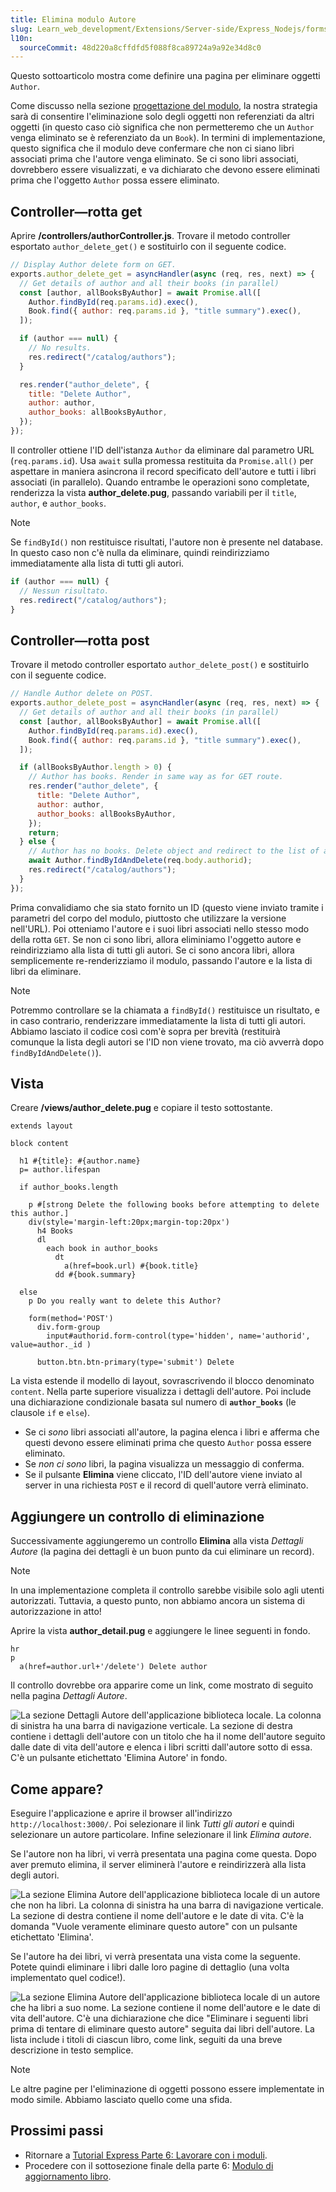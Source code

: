 ```yaml
---
title: Elimina modulo Autore
slug: Learn_web_development/Extensions/Server-side/Express_Nodejs/forms/Delete_author_form
l10n:
  sourceCommit: 48d220a8cffdfd5f088f8ca89724a9a92e34d8c0
---
```


Questo sottoarticolo mostra come definire una pagina per eliminare oggetti `Author`.

Come discusso nella sezione [progettazione del modulo](/it/docs/Learn_web_development/Extensions/Server-side/Express_Nodejs/forms#form_design), la nostra strategia sarà di consentire l'eliminazione solo degli oggetti non referenziati da altri oggetti (in questo caso ciò significa che non permetteremo che un `Author` venga eliminato se è referenziato da un `Book`). In termini di implementazione, questo significa che il modulo deve confermare che non ci siano libri associati prima che l'autore venga eliminato. Se ci sono libri associati, dovrebbero essere visualizzati, e va dichiarato che devono essere eliminati prima che l'oggetto `Author` possa essere eliminato.

## Controller—rotta get

Aprire **/controllers/authorController.js**. Trovare il metodo controller esportato `author_delete_get()` e sostituirlo con il seguente codice.

```js
// Display Author delete form on GET.
exports.author_delete_get = asyncHandler(async (req, res, next) => {
  // Get details of author and all their books (in parallel)
  const [author, allBooksByAuthor] = await Promise.all([
    Author.findById(req.params.id).exec(),
    Book.find({ author: req.params.id }, "title summary").exec(),
  ]);

  if (author === null) {
    // No results.
    res.redirect("/catalog/authors");
  }

  res.render("author_delete", {
    title: "Delete Author",
    author: author,
    author_books: allBooksByAuthor,
  });
});
```

Il controller ottiene l'ID dell'istanza `Author` da eliminare dal parametro URL (`req.params.id`). Usa `await` sulla promessa restituita da `Promise.all()` per aspettare in maniera asincrona il record specificato dell'autore e tutti i libri associati (in parallelo). Quando entrambe le operazioni sono completate, renderizza la vista **author_delete.pug**, passando variabili per il `title`, `author`, e `author_books`.

> [!NOTE]
> Se `findById()` non restituisce risultati, l'autore non è presente nel database.
> In questo caso non c'è nulla da eliminare, quindi reindirizziamo immediatamente alla lista di tutti gli autori.
>
> ```js
> if (author === null) {
>   // Nessun risultato.
>   res.redirect("/catalog/authors");
> }
> ```

## Controller—rotta post

Trovare il metodo controller esportato `author_delete_post()` e sostituirlo con il seguente codice.

```js
// Handle Author delete on POST.
exports.author_delete_post = asyncHandler(async (req, res, next) => {
  // Get details of author and all their books (in parallel)
  const [author, allBooksByAuthor] = await Promise.all([
    Author.findById(req.params.id).exec(),
    Book.find({ author: req.params.id }, "title summary").exec(),
  ]);

  if (allBooksByAuthor.length > 0) {
    // Author has books. Render in same way as for GET route.
    res.render("author_delete", {
      title: "Delete Author",
      author: author,
      author_books: allBooksByAuthor,
    });
    return;
  } else {
    // Author has no books. Delete object and redirect to the list of authors.
    await Author.findByIdAndDelete(req.body.authorid);
    res.redirect("/catalog/authors");
  }
});
```

Prima convalidiamo che sia stato fornito un ID (questo viene inviato tramite i parametri del corpo del modulo, piuttosto che utilizzare la versione nell'URL). Poi otteniamo l'autore e i suoi libri associati nello stesso modo della rotta `GET`. Se non ci sono libri, allora eliminiamo l'oggetto autore e reindirizziamo alla lista di tutti gli autori. Se ci sono ancora libri, allora semplicemente re-renderizziamo il modulo, passando l'autore e la lista di libri da eliminare.

> [!NOTE]
> Potremmo controllare se la chiamata a `findById()` restituisce un risultato, e in caso contrario, renderizzare immediatamente la lista di tutti gli autori.
> Abbiamo lasciato il codice così com'è sopra per brevità (restituirà comunque la lista degli autori se l'ID non viene trovato, ma ciò avverrà dopo `findByIdAndDelete()`).

## Vista

Creare **/views/author_delete.pug** e copiare il testo sottostante.

```pug
extends layout

block content

  h1 #{title}: #{author.name}
  p= author.lifespan

  if author_books.length

    p #[strong Delete the following books before attempting to delete this author.]
    div(style='margin-left:20px;margin-top:20px')
      h4 Books
      dl
        each book in author_books
          dt
            a(href=book.url) #{book.title}
          dd #{book.summary}

  else
    p Do you really want to delete this Author?

    form(method='POST')
      div.form-group
        input#authorid.form-control(type='hidden', name='authorid', value=author._id )

      button.btn.btn-primary(type='submit') Delete
```

La vista estende il modello di layout, sovrascrivendo il blocco denominato `content`. Nella parte superiore visualizza i dettagli dell'autore. Poi include una dichiarazione condizionale basata sul numero di **`author_books`** (le clausole `if` e `else`).

- Se ci _sono_ libri associati all'autore, la pagina elenca i libri e afferma che questi devono essere eliminati prima che questo `Author` possa essere eliminato.
- Se _non ci sono_ libri, la pagina visualizza un messaggio di conferma.
- Se il pulsante **Elimina** viene cliccato, l'ID dell'autore viene inviato al server in una richiesta `POST` e il record di quell'autore verrà eliminato.

## Aggiungere un controllo di eliminazione

Successivamente aggiungeremo un controllo **Elimina** alla vista _Dettagli Autore_ (la pagina dei dettagli è un buon punto da cui eliminare un record).

> [!NOTE]
> In una implementazione completa il controllo sarebbe visibile solo agli utenti autorizzati.
> Tuttavia, a questo punto, non abbiamo ancora un sistema di autorizzazione in atto!

Aprire la vista **author_detail.pug** e aggiungere le linee seguenti in fondo.

```pug
hr
p
  a(href=author.url+'/delete') Delete author
```

Il controllo dovrebbe ora apparire come un link, come mostrato di seguito nella pagina _Dettagli Autore_.

![La sezione Dettagli Autore dell'applicazione biblioteca locale. La colonna di sinistra ha una barra di navigazione verticale. La sezione di destra contiene i dettagli dell'autore con un titolo che ha il nome dell'autore seguito dalle date di vita dell'autore e elenca i libri scritti dall'autore sotto di essa. C'è un pulsante etichettato 'Elimina Autore' in fondo.](locallibary_express_author_detail_delete.png)

## Come appare?

Eseguire l'applicazione e aprire il browser all'indirizzo `http://localhost:3000/`. Poi selezionare il link _Tutti gli autori_ e quindi selezionare un autore particolare. Infine selezionare il link _Elimina autore_.

Se l'autore non ha libri, vi verrà presentata una pagina come questa. Dopo aver premuto elimina, il server eliminerà l'autore e reindirizzerà alla lista degli autori.

![La sezione Elimina Autore dell'applicazione biblioteca locale di un autore che non ha libri. La colonna di sinistra ha una barra di navigazione verticale. La sezione di destra contiene il nome dell'autore e le date di vita. C'è la domanda "Vuole veramente eliminare questo autore" con un pulsante etichettato 'Elimina'.](locallibary_express_author_delete_nobooks.png)

Se l'autore ha dei libri, vi verrà presentata una vista come la seguente. Potete quindi eliminare i libri dalle loro pagine di dettaglio (una volta implementato quel codice!).

![La sezione Elimina Autore dell'applicazione biblioteca locale di un autore che ha libri a suo nome. La sezione contiene il nome dell'autore e le date di vita dell'autore. C'è una dichiarazione che dice "Eliminare i seguenti libri prima di tentare di eliminare questo autore" seguita dai libri dell'autore. La lista include i titoli di ciascun libro, come link, seguiti da una breve descrizione in testo semplice.](locallibary_express_author_delete_withbooks.png)

> [!NOTE]
> Le altre pagine per l'eliminazione di oggetti possono essere implementate in modo simile.
> Abbiamo lasciato quello come una sfida.

## Prossimi passi

- Ritornare a [Tutorial Express Parte 6: Lavorare con i moduli](/it/docs/Learn_web_development/Extensions/Server-side/Express_Nodejs/forms).
- Procedere con il sottosezione finale della parte 6: [Modulo di aggiornamento libro](/it/docs/Learn_web_development/Extensions/Server-side/Express_Nodejs/forms/Update_Book_form).

